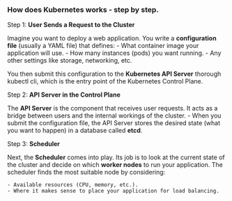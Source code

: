 ### How does Kubernetes works - step by step.

Step 1: **User Sends a Request to the Cluster**

  Imagine you want to deploy a web application. You write a **configuration file** (usually a YAML file) that defines:
    - What container image your application will use.
    - How many instances (pods) you want running.
    - Any other settings like storage, networking, etc.

  You then submit this configuration to the **Kubernetes API Server** thorough kubectl cli, which is the entry point of the Kubernetes Control Plane.


Step 2: **API Server in the Control Plane**

  The **API Server** is the component that receives user requests. It acts as a bridge between users and the internal workings of the cluster.
    - When you submit the configuration file, the API Server stores the desired state (what you want to happen) in a database called **etcd**.


Step 3: **Scheduler**

  Next, the **Scheduler** comes into play. Its job is to look at the current state of the cluster and decide on which **worker nodes** to run your application. The scheduler finds the most suitable node by considering:

    - Available resources (CPU, memory, etc.).
    - Where it makes sense to place your application for load balancing.
